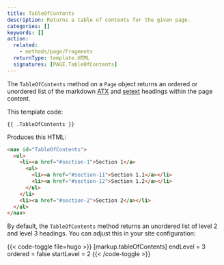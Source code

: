 ```yaml
---
title: TableOfContents
description: Returns a table of contents for the given page.
categories: []
keywords: []
action:
  related:
    - methods/page/Fragments
  returnType: template.HTML
  signatures: [PAGE.TableOfContents]
---
```


The `TableOfContents` method on a `Page` object returns an ordered or unordered list of the markdown [ATX] and [setext] headings within the page content.

[atx]: https://spec.commonmark.org/0.30/#atx-headings
[setext]: https://spec.commonmark.org/0.30/#setext-headings

This template code:

```go-html-template
{{ .TableOfContents }}
```

Produces this HTML:

```html
<nav id="TableOfContents">
  <ul>
    <li><a href="#section-1">Section 1</a>
      <ul>
        <li><a href="#section-11">Section 1.1</a></li>
        <li><a href="#section-12">Section 1.2</a></li>
      </ul>
    </li>
    <li><a href="#section-2">Section 2</a></li>
  </ul>
</nav>
```

By default, the `TableOfContents` method returns an unordered list of level 2 and level 3 headings. You can adjust this in your site configuration:

{{< code-toggle file=hugo >}}
[markup.tableOfContents]
endLevel = 3
ordered = false
startLevel = 2
{{< /code-toggle >}}
